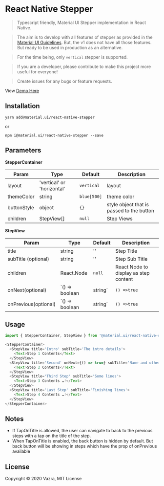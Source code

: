 # React Native Stepper

> Typescript friendly, Material UI Stepper implementation in React Native.

> The aim is to develop with all features of stepper as provided in the [Material UI Guidelines](https://material.io/archive/guidelines/components/steppers.html). But, the v1 does not have all those features. But ready to be used in production as an alternative.

> For the time being, only `vertical` stepper is supported.

> If you are a developer, please contribute to make this project more useful for everyone!

> Create issues for any bugs or feature requests.

View [Demo Here](https://snack.expo.io/@mocioun/react-native-material-ui-stepper)

## Installation

`yarn add@material.ui/react-native-stepper`

or

`npm i@material.ui/react-native-stepper --save`

## Parameters

**StepperContainer**

| Param       | Type                       | Default     | Description                               |
| ----------- | -------------------------- | ----------- | ----------------------------------------- |
| layout      | 'vertical' or 'horizontal' | `vertical`  | layout                                    |
| themeColor  | string                     | `blue[500]` | theme color                               |
| buttonStyle | object                     | `{}`        | style object that is passed to the button |
| children    | StepView[]                 | `null`      | Step Views                                |

**StepView**

| Param                | Type                   | Default     | Description                                                                                                                                                                                      |
| -------------------- | ---------------------- | ----------- | ------------------------------------------------------------------------------------------------------------------------------------------------------------------------------------------------ |
| title                | string                 | ''          | Step Title                                                                                                                                                                                       |
| subTitle (optional)  | string                 | ''          | Step Sub Title                                                                                                                                                                                   |
| children             | React.Node             | `null`      | React Node to display as step content                                                                                                                                                            |
| onNext(optional)     | `() => boolean|string` | `() =>true` | if onNext is given this will be called when next button from the step is pressed, and goes to the next step/submit only if this returns true. If it returns a string, it will be shown as error  |
| onPrevious(optional) | `() => boolean|string` | `() =>true` | if onPrevious is given this will be called when back button from the step is pressed, and goes to the previous step only if this returns true. If it returns a string, it will be shown as error |

## Usage

```js
import { StepperContainer, StepView } from '@material.ui/react-native-stepper'
```

```js
<StepperContainer>
  <StepView title='Intro' subTitle='The intro details'>
    <Text>Step 1 Contents</Text>
  </StepView>
  <StepView title='Second' onNext={() => true} subTitle='Name and other details'>
    <Text>Step 2 Contents</Text>
  </StepView>
  <StepView title='Third Step' subTitle='Some lines'>
    <Text>Step 3 Contents …!</Text>
  </StepView>
  <StepView title='Last Step' subTitle='Finishing lines'>
    <Text>Step 4 Contents …!</Text>
  </StepView>
</StepperContainer>
```

## Notes

- If TapOnTitle is allowed, the user can navigate to back to the previous steps with a tap on the title of the step.
- When TapOnTitle is enabled, the back button is hidden by default. But back button will be showing in steps which have the prop of onPrevious available

## License

Copyright © 2020 Vazra, MIT License
